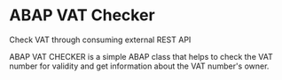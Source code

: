 # ABAP VAT Checker
Check VAT through consuming external REST API

ABAP VAT CHECKER is a simple ABAP class that helps to check the VAT number for validity and get information about the VAT number's owner.

